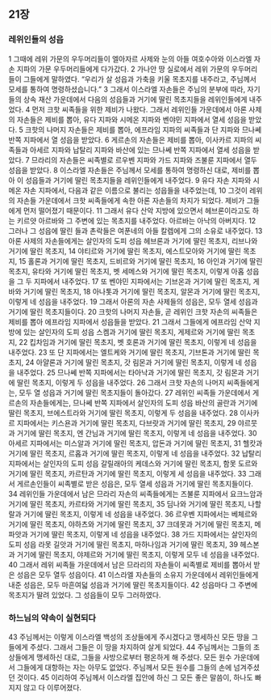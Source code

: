 ## 21장
### 레위인들의 성읍
1 그때에 레위 가문의 우두머리들이 엘아자르 사제와 눈의 아들 여호수아와 이스라엘 자손 지파의 가문 우두머리들에게 다가갔다.
2 가나안 땅 실로에서 레위 가문의 우두머리들이 그들에게 말하였다. “우리가 살 성읍과 가축을 키울 목초지를 내주라고, 주님께서 모세를 통하여 명령하셨습니다.”
3 그래서 이스라엘 자손들은 주님의 분부에 따라, 자기들의 상속 재산 가운데에서 다음의 성읍들과 거기에 딸린 목초지들을 레위인들에게 내주었다.
4 먼저 크핫 씨족들을 위한 제비가 나왔다. 그래서 레위인들 가운데에서 아론 사제의 자손들은 제비를 뽑아, 유다 지파와 시메온 지파와 벤야민 지파에서 열세 성읍을 받았다.
5 크핫의 나머지 자손들은 제비를 뽑아, 에프라임 지파의 씨족들과 단 지파와 므나쎄 반쪽 지파에서 열 성읍을 받았다.
6 게르손의 자손들은 제비를 뽑아, 이사카르 지파의 씨족들과 아세르 지파와 납탈리 지파와 바산에 있는 므나쎄 반쪽 지파에서 열세 성읍을 받았다.
7 므라리의 자손들은 씨족별로 르우벤 지파와 가드 지파와 즈불룬 지파에서 열두 성읍을 받았다.
8 이스라엘 자손들은 주님께서 모세를 통하여 명령하신 대로, 제비를 뽑아 이 성읍들과 거기에 딸린 목초지들을 레위인들에게 내주었다.
9 유다 자손 지파와 시메온 자손 지파에서, 다음과 같은 이름으로 불리는 성읍들을 내주었는데,
10 그것이 레위의 자손들 가운데에서 크핫 씨족들에게 속한 아론 자손들의 차지가 되었다. 제비가 그들에게 먼저 떨어졌기 때문이다.
11 그래서 유다 산악 지방에 있으면서 헤브론이라고도 하는 키르얏 아르바와 그 주변에 있는 목초지를 내주었다. 아르바는 아낙의 아버지다.
12 그러나 그 성읍에 딸린 들과 촌락들은 여푼네의 아들 칼렙에게 그의 소유로 내주었다.
13 아론 사제의 자손들에게는 살인자의 도피 성읍 헤브론과 거기에 딸린 목초지, 리브나와 거기에 딸린 목초지,
14 야티르와 거기에 딸린 목초지, 에스트모아와 거기에 딸린 목초지,
15 홀론과 거기에 딸린 목초지, 드비르와 거기에 딸린 목초지,
16 아인과 거기에 딸린 목초지, 유타와 거기에 딸린 목초지, 벳 세메스와 거기에 딸린 목초지, 이렇게 아홉 성읍을 그 두 지파에서 내주었다.
17 또 벤야민 지파에서는 기브온과 거기에 딸린 목초지, 게바와 거기에 딸린 목초지,
18 아나톳과 거기에 딸린 목초지, 알몬과 거기에 딸린 목초지, 이렇게 네 성읍을 내주었다.
19 그래서 아론의 자손 사제들의 성읍은, 모두 열세 성읍과 거기에 딸린 목초지들이다.
20 크핫의 나머지 자손들, 곧 레위인 크핫 자손의 씨족들은 제비를 뽑아 에프라임 지파에서 성읍들을 받았다.
21 그래서 그들에게 에프라임 산악 지방에 있는 살인자의 도피 성읍 스켐과 거기에 딸린 목초지, 게제르와 거기에 딸린 목초지,
22 킵차임과 거기에 딸린 목초지, 벳 호론과 거기에 딸린 목초지, 이렇게 네 성읍을 내주었다.
23 또 단 지파에서는 엘트케와 거기에 딸린 목초지, 기브톤과 거기에 딸린 목초지,
24 아얄론과 거기에 딸린 목초지, 갓 림몬과 거기에 딸린 목초지, 이렇게 네 성읍을 내주었다.
25 므나쎄 반쪽 지파에서는 타아낙과 거기에 딸린 목초지, 갓 림몬과 거기에 딸린 목초지, 이렇게 두 성읍을 내주었다.
26 그래서 크핫 자손의 나머지 씨족들에게는, 모두 열 성읍과 거기에 딸린 목초지들이 돌아갔다.
27 레위인 씨족들 가운데에서 게르손의 자손들에게는, 므나쎄 반쪽 지파에서 살인자의 도피 성읍 바산의 골란과 거기에 딸린 목초지, 브에스트라와 거기에 딸린 목초지, 이렇게 두 성읍을 내주었다.
28 이사카르 지파에서는 키스욘과 거기에 딸린 목초지, 다브랏과 거기에 딸린 목초지,
29 야르뭇과 거기에 딸린 목초지, 엔 간님과 거기에 딸린 목초지, 이렇게 네 성읍을 내주었다.
30 아세르 지파에서는 미스알과 거기에 딸린 목초지, 압돈과 거기에 딸린 목초지,
31 헬캇과 거기에 딸린 목초지, 르홉과 거기에 딸린 목초지, 이렇게 네 성읍을 내주었다.
32 납탈리 지파에서는 살인자의 도피 성읍 갈릴래아의 케데스와 거기에 딸린 목초지, 함못 도르와 거기에 딸린 목초지, 카르탄과 거기에 딸린 목초지, 이렇게 세 성읍을 내주었다.
33 그래서 게르손인들이 씨족별로 받은 성읍은, 모두 열세 성읍과 거기에 딸린 목초지들이다.
34 레위인들 가운데에서 남은 므라리 자손의 씨족들에게는 즈불룬 지파에서 요크느암과 거기에 딸린 목초지, 카르타와 거기에 딸린 목초지,
35 딤나와 거기에 딸린 목초지, 나할랄과 거기에 딸린 목초지, 이렇게 네 성읍을 내주었다.
36 르우벤 지파에서는 베체르와 거기에 딸린 목초지, 야하츠와 거기에 딸린 목초지,
37 크데못과 거기에 딸린 목초지, 메파앗과 거기에 딸린 목초지, 이렇게 네 성읍을 내주었다.
38 가드 지파에서는 살인자의 도피 성읍 라못 길앗과 거기에 딸린 목초지, 마하나임과 거기에 딸린 목초지,
39 헤스본과 거기에 딸린 목초지, 야제르와 거기에 딸린 목초지, 이렇게 모두 네 성읍을 내주었다.
40 그래서 레위 씨족들 가운데에서 남은 므라리의 자손들이 씨족별로 제비를 뽑아서 받은 성읍은 모두 열두 성읍이다.
41 이스라엘 자손들의 소유지 가운데에서 레위인들에게 내준 성읍은, 모두 마흔여덟 성읍과 거기에 딸린 목초지들이다.
42 성읍마다 그 주변에 목초지가 딸려 있었다. 그 성읍들이 모두 그러하였다.
### 하느님의 약속이 실현되다
43 주님께서는 이렇게 이스라엘 백성의 조상들에게 주시겠다고 맹세하신 모든 땅을 그들에게 주셨다. 그래서 그들은 이 땅을 차지하여 살게 되었다.
44 주님께서는 그들의 조상들에게 맹세하신 대로, 그들을 사방으로부터 평온하게 해 주셨다. 모든 원수 가운데에서 그들에게 대항하는 자는 아무도 없었다. 주님께서 모든 원수를 그들의 손에 넘겨주셨던 것이다.
45 이리하여 주님께서 이스라엘 집안에 하신 그 모든 좋은 말씀이, 하나도 빠지지 않고 다 이루어졌다.
